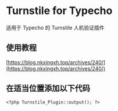 # Turnstile for Typecho

适用于 Typecho 的 Turnstile 人机验证插件 

## 使用教程

[https://blog.nkxingxh.top/archives/240/](https://blog.nkxingxh.top/archives/240/)

## 在适当位置添加以下代码

```
<?php Turnstile_Plugin::output(); ?>
```
